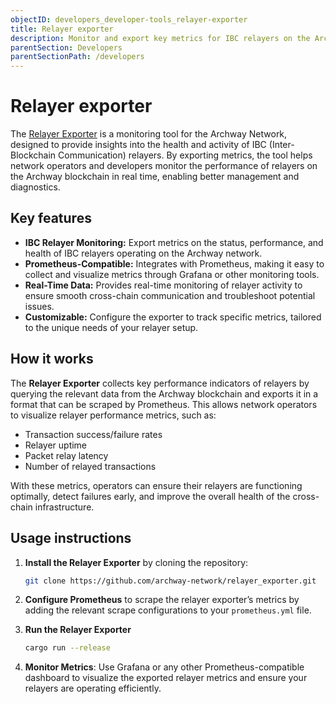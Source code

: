 ```yaml
---
objectID: developers_developer-tools_relayer-exporter
title: Relayer exporter
description: Monitor and export key metrics for IBC relayers on the Archway blockchain.
parentSection: Developers
parentSectionPath: /developers
---
```


# Relayer exporter

The [Relayer Exporter](https://github.com/archway-network/relayer_exporter) is a monitoring tool for the Archway Network, designed to provide insights into the health and activity of IBC (Inter-Blockchain Communication) relayers. By exporting metrics, the tool helps network operators and developers monitor the performance of relayers on the Archway blockchain in real time, enabling better management and diagnostics.

## Key features

- **IBC Relayer Monitoring:** Export metrics on the status, performance, and health of IBC relayers operating on the Archway network.
- **Prometheus-Compatible:** Integrates with Prometheus, making it easy to collect and visualize metrics through Grafana or other monitoring tools.
- **Real-Time Data:** Provides real-time monitoring of relayer activity to ensure smooth cross-chain communication and troubleshoot potential issues.
- **Customizable:** Configure the exporter to track specific metrics, tailored to the unique needs of your relayer setup.

## How it works

The **Relayer Exporter** collects key performance indicators of relayers by querying the relevant data from the Archway blockchain and exports it in a format that can be scraped by Prometheus. This allows network operators to visualize relayer performance metrics, such as:

- Transaction success/failure rates
- Relayer uptime
- Packet relay latency
- Number of relayed transactions

With these metrics, operators can ensure their relayers are functioning optimally, detect failures early, and improve the overall health of the cross-chain infrastructure.

## Usage instructions

1. **Install the Relayer Exporter** by cloning the repository:
   ```bash
   git clone https://github.com/archway-network/relayer_exporter.git
   ```
   
2. **Configure Prometheus** to scrape the relayer exporter’s metrics by adding the relevant scrape configurations to your `prometheus.yml` file.

3. **Run the Relayer Exporter**
   ```bash
   cargo run --release
   ```

4. **Monitor Metrics**: Use Grafana or any other Prometheus-compatible dashboard to visualize the exported relayer metrics and ensure your relayers are operating efficiently.
